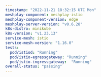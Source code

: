 ```yaml
---
timestamp: "2022-11-21 18:32:15 UTC Mon"
meshplay-component: meshplay-istio
meshplay-component-version: edge
meshplay-server-version: "v0.6.28"
k8s-distro: minikube
k8s-version: "v1.23.13"
service-mesh: istio
service-mesh-version: "1.16.0"
tests:
  pod/istiod: "Running"
  pod/istio-egressgateway: "Running"
  pod/istio-ingressgateway:  "Running"
overall-status: "passing"
---
```

